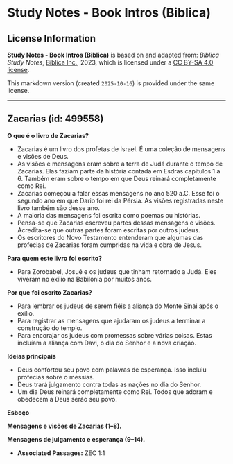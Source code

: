 # Study Notes - Book Intros (Biblica)

## License Information

**Study Notes - Book Intros (Biblica)** is based on and adapted from: _Biblica Study Notes_, [Biblica Inc.](https://www.biblica.com/), 2023, which is licensed under a [CC BY-SA 4.0 license](https://creativecommons.org/licenses/by-sa/4.0/legalcode.en).

This markdown version (created `2025-10-16`) is provided under the same license.



--------------------------------

## Zacarias (id: 499558)

**O que é o livro de Zacarias?**

* Zacarias é um livro dos profetas de Israel. É uma coleção de mensagens e visões de Deus.
* As visões e mensagens eram sobre a terra de Judá durante o tempo de Zacarias. Elas faziam parte da história contada em Esdras capítulos 1 a 6\. Também eram sobre o tempo em que Deus reinará completamente como Rei.
* Zacarias começou a falar essas mensagens no ano 520 a.C. Esse foi o segundo ano em que Dario foi rei da Pérsia. As visões registradas neste livro também são desse ano.
* A maioria das mensagens foi escrita como poemas ou histórias.
* Pensa\-se que Zacarias escreveu partes dessas mensagens e visões. Acredita\-se que outras partes foram escritas por outros judeus.
* Os escritores do Novo Testamento entenderam que algumas das profecias de Zacarias foram cumpridas na vida e obra de Jesus.

**Para quem este livro foi escrito?**

* Para Zorobabel, Josué e os judeus que tinham retornado a Judá. Eles viveram no exílio na Babilônia por muitos anos.

**Por que** **foi escrito Zacarias?**

* Para lembrar os judeus de serem fiéis a aliança do Monte Sinai após o exílio.
* Para registrar as mensagens que ajudaram os judeus a terminar a construção do templo.
* Para encorajar os judeus com promessas sobre várias coisas. Estas incluíam a aliança com Davi, o dia do Senhor e a nova criação.

**Ideias principais**

* Deus confortou seu povo com palavras de esperança. Isso incluiu profecias sobre o messias.
* Deus trará julgamento contra todas as nações no dia do Senhor.
* Um dia Deus reinará completamente como Rei. Todos que adoram e obedecem a Deus serão seu povo.

**Esboço**

**Mensagens e visões de Zacarias (1–8\).**

**Mensagens de julgamento e esperança (9–14\).**

* **Associated Passages:** ZEC 1:1

